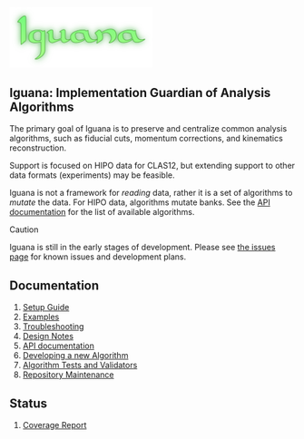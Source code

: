 <img src="./doc/logo.png" width=50%/>

## Iguana: Implementation Guardian of Analysis Algorithms

The primary goal of Iguana is to preserve and centralize common analysis algorithms, such as fiducial cuts, momentum corrections, and kinematics reconstruction.

Support is focused on HIPO data for CLAS12, but extending support to other data formats (experiments) may be feasible.

Iguana is not a framework for _reading_ data, rather it is a set of algorithms to _mutate_ the data. For HIPO data, algorithms mutate banks. See the [API documentation](https://jeffersonlab.github.io/iguana/doxygen) for the list of available algorithms.

> [!CAUTION]
> Iguana is still in the early stages of development. Please see [the issues page](https://github.com/JeffersonLab/iguana/issues) for known issues and development plans.

## Documentation

1. [Setup Guide](doc/setup.md)
1. [Examples](examples/README.md)
1. [Troubleshooting](doc/troubleshooting.md)
1. [Design Notes](doc/design.md)
1. [API documentation](https://jeffersonlab.github.io/iguana/doxygen)
1. [Developing a new Algorithm](src/iguana/algorithms/example/README.md)
1. [Algorithm Tests and Validators](doc/testing.md)
1. [Repository Maintenance](doc/maintenance.md)

## Status
1. [Coverage Report](https://jeffersonlab.github.io/iguana/coverage-report)
